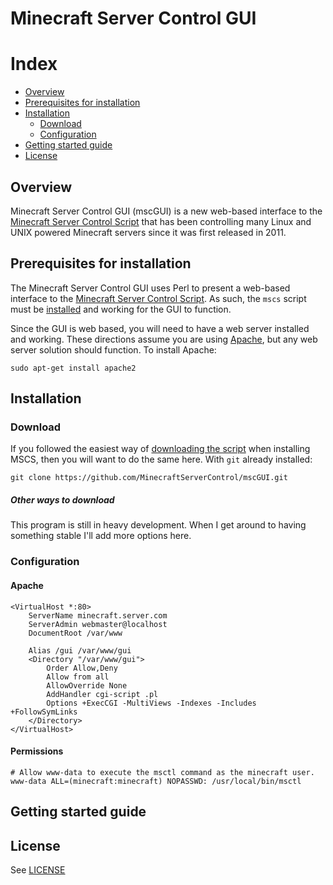# Minecraft Server Control GUI

# Index
* [Overview](#overview)
* [Prerequisites for installation](#prerequisites-for-installation)
* [Installation](#installation)
  * [Download](#download)
  * [Configuration](#configuration)
* [Getting started guide](#getting-started-guide)
* [License](LICENSE)


## Overview
Minecraft Server Control GUI (mscGUI) is a new web-based interface to the [Minecraft Server Control Script](https://github.com/MinecraftServerControl/mscs) that has been controlling many Linux and UNIX powered Minecraft servers since it was first released in 2011.


## Prerequisites for installation

The Minecraft Server Control GUI uses Perl to present a web-based interface to the [Minecraft Server Control Script](https://github.com/MinecraftServerControl/mscs).  As such, the `mscs` script must be [installed](https://github.com/MinecraftServerControl/mscs/blob/master/README.md#installation) and working for the GUI to function.

Since the GUI is web based, you will need to have a web server installed and working.  These directions assume you are using [Apache](https://httpd.apache.org), but any web server solution should function.  To install Apache:

    sudo apt-get install apache2



## Installation

### Download

If you followed the easiest way of [downloading the script](https://github.com/MinecraftServerControl/mscs/blob/master/README.md#downloading-the-script) when installing MSCS, then you will want to do the same here.  With `git` already installed:

    git clone https://github.com/MinecraftServerControl/mscGUI.git


##### Other ways to download

This program is still in heavy development.  When I get around to having something stable I'll add
more options here.


### Configuration


#### Apache


```
<VirtualHost *:80>
    ServerName minecraft.server.com
    ServerAdmin webmaster@localhost
    DocumentRoot /var/www

    Alias /gui /var/www/gui
    <Directory "/var/www/gui">
        Order Allow,Deny
        Allow from all
        AllowOverride None
        AddHandler cgi-script .pl
        Options +ExecCGI -MultiViews -Indexes -Includes +FollowSymLinks
    </Directory>
</VirtualHost>

```


#### Permissions


```
# Allow www-data to execute the msctl command as the minecraft user.
www-data ALL=(minecraft:minecraft) NOPASSWD: /usr/local/bin/msctl
```


## Getting started guide


## License

See [LICENSE](LICENSE)
